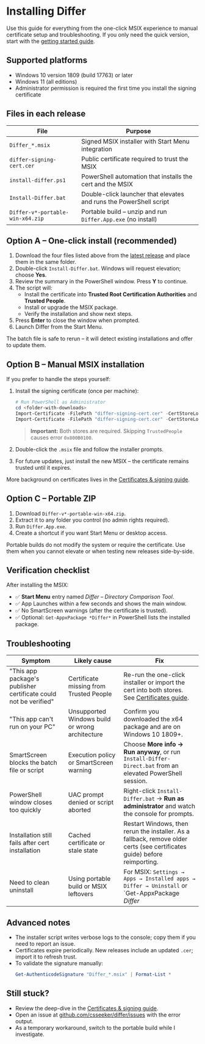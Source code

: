 # Installing Differ

Use this guide for everything from the one-click MSIX experience to manual certificate setup and troubleshooting. If you only need the quick version, start with the [getting started guide](../overview/getting-started.md).

## Supported platforms

- Windows 10 version 1809 (build 17763) or later
- Windows 11 (all editions)
- Administrator permission is required the first time you install the signing certificate

## Files in each release

| File | Purpose |
| --- | --- |
| `Differ_*.msix` | Signed MSIX installer with Start Menu integration |
| `differ-signing-cert.cer` | Public certificate required to trust the MSIX |
| `install-differ.ps1` | PowerShell automation that installs the cert and the MSIX |
| `Install-Differ.bat` | Double-click launcher that elevates and runs the PowerShell script |
| `Differ-v*-portable-win-x64.zip` | Portable build – unzip and run `Differ.App.exe` (no install) |

## Option A – One-click install (recommended)

1. Download the four files listed above from the [latest release](https://github.com/csseeker/differ/releases) and place them in the same folder.
2. Double-click `Install-Differ.bat`. Windows will request elevation; choose **Yes**.
3. Review the summary in the PowerShell window. Press **Y** to continue.
4. The script will:
   - Install the certificate into **Trusted Root Certification Authorities** and **Trusted People**.
   - Install or upgrade the MSIX package.
   - Verify the installation and show next steps.
5. Press **Enter** to close the window when prompted.
6. Launch Differ from the Start Menu.

The batch file is safe to rerun – it will detect existing installations and offer to update them.

## Option B – Manual MSIX installation

If you prefer to handle the steps yourself:

1. Install the signing certificate (once per machine):
   ```powershell
   # Run PowerShell as Administrator
   cd <folder-with-downloads>
   Import-Certificate -FilePath "differ-signing-cert.cer" -CertStoreLocation Cert:\LocalMachine\Root
   Import-Certificate -FilePath "differ-signing-cert.cer" -CertStoreLocation Cert:\LocalMachine\TrustedPeople
   ```
   > **Important:** Both stores are required. Skipping `TrustedPeople` causes error `0x800B0100`.

2. Double-click the `.msix` file and follow the installer prompts.
3. For future updates, just install the new MSIX – the certificate remains trusted until it expires.

More background on certificates lives in the [Certificates & signing guide](../distribution/certificates.md).

## Option C – Portable ZIP

1. Download `Differ-v*-portable-win-x64.zip`.
2. Extract it to any folder you control (no admin rights required).
3. Run `Differ.App.exe`.
4. Create a shortcut if you want Start Menu or desktop access.

Portable builds do not modify the system or require the certificate. Use them when you cannot elevate or when testing new releases side-by-side.

## Verification checklist

After installing the MSIX:

- ✅ **Start Menu** entry named *Differ – Directory Comparison Tool*.
- ✅ App Launches within a few seconds and shows the main window.
- ✅ No SmartScreen warnings (after the certificate is trusted).
- ✅ Optional: `Get-AppxPackage *Differ*` in PowerShell lists the installed package.

## Troubleshooting

| Symptom | Likely cause | Fix |
| --- | --- | --- |
| "This app package's publisher certificate could not be verified" | Certificate missing from Trusted People | Re-run the one-click installer or import the cert into both stores. See [Certificates guide](../distribution/certificates.md#install-the-public-certificate). |
| "This app can't run on your PC" | Unsupported Windows build or wrong architecture | Confirm you downloaded the x64 package and are on Windows 10 1809+. |
| SmartScreen blocks the batch file or script | Execution policy or SmartScreen warning | Choose **More info → Run anyway**, or run `Install-Differ-Direct.bat` from an elevated PowerShell session. |
| PowerShell window closes too quickly | UAC prompt denied or script aborted | Right-click `Install-Differ.bat` → **Run as administrator** and watch the console for prompts. |
| Installation still fails after cert installation | Cached certificate or stale state | Restart Windows, then rerun the installer. As a fallback, remove older certs (see certificates guide) before reimporting. |
| Need to clean uninstall | Using portable build or MSIX leftovers | For MSIX: `Settings → Apps → Installed apps → Differ → Uninstall` or `Get-AppxPackage *Differ* | Remove-AppxPackage`. Portable builds simply delete the extracted folder. |

## Advanced notes

- The installer script writes verbose logs to the console; copy them if you need to report an issue.
- Certificates expire periodically. New releases include an updated `.cer`; import it to refresh trust.
- To validate the signature manually:
  ```powershell
  Get-AuthenticodeSignature "Differ_*.msix" | Format-List *
  ```

## Still stuck?

- Review the deep-dive in the [Certificates & signing guide](../distribution/certificates.md).
- Open an issue at [github.com/csseeker/differ/issues](https://github.com/csseeker/differ/issues) with the error output.
- As a temporary workaround, switch to the portable build while I investigate.
